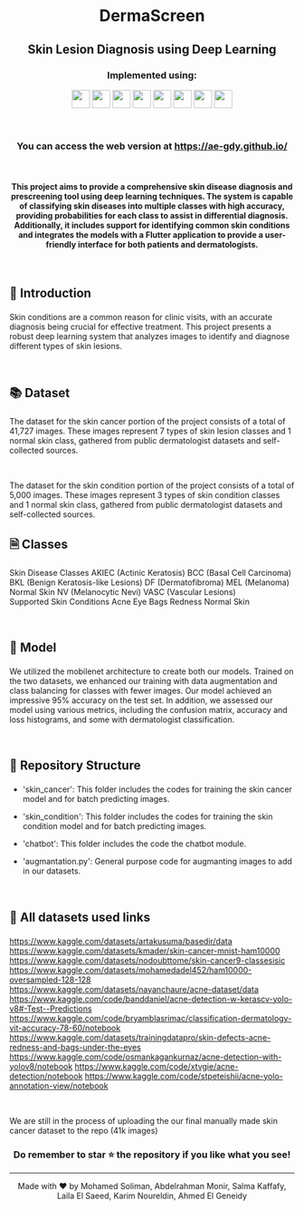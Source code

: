 #  <p align ="center" height="40px" width="40px"> DermaScreen </p>
##  <p align ="center" height="40px" width="40px"> Skin Lesion Diagnosis using Deep Learning </p>


### <p align ="center"> Implemented using: </p>
<p align ="center">
<a href="https://www.python.org/" target="_blank" rel="noreferrer">   <img src="https://upload.wikimedia.org/wikipedia/commons/thumb/c/c3/Python-logo-notext.svg/800px-Python-logo-notext.svg.png" width="32" height="32" /></a>
<a href="https://opencv.org/" target="_blank" rel="noreferrer">   <img src="https://opencv.org/wp-content/uploads/2022/05/logo.png" width="32" height="32" /></a>  
<a href="https://keras.io/" target="_blank" rel="noreferrer">   <img src="https://upload.wikimedia.org/wikipedia/commons/thumb/a/ae/Keras_logo.svg/1200px-Keras_logo.svg.png" width="32" height="32" /></a> 
<a href="https://www.tensorflow.org/" target="_blank" rel="noreferrer">   <img src="https://upload.wikimedia.org/wikipedia/commons/thumb/2/2d/Tensorflow_logo.svg/115px-Tensorflow_logo.svg.png?20170429160244" width="32" height="32" /></a> 
<a href="https://scikit-learn.org/stable/" target="_blank" rel="noreferrer">   <img src="https://e7.pngegg.com/pngimages/309/384/png-clipart-scikit-learn-python-computer-icons-scikit-machine-learning-learning-text-orange.png" width="32" height="32" /></a>  
<a href="https://numpy.org/" target="_blank" rel="noreferrer">   <img src="https://numpy.org/images/logo.svg" width="32" height="32" /></a>  
<a href="https://seaborn.pydata.org/" target="_blank" rel="noreferrer">   <img src="https://seaborn.pydata.org/_images/logo-tall-lightbg.svg" width="32" height="32" /></a> 
<a href="https://matplotlib.org/" target="_blank" rel="noreferrer">   <img src="https://upload.wikimedia.org/wikipedia/commons/thumb/0/01/Created_with_Matplotlib-logo.svg/2048px-Created_with_Matplotlib-logo.svg.png" width="32" height="32" /></a> 
</p>

<br>
           
###     <p align = "center"> You can access the web version at https://ae-gdy.github.io/ </p>

<br>

#### <p align = "center"> This project aims to provide a comprehensive skin disease diagnosis and prescreening tool using deep learning techniques. The system is capable of classifying skin diseases into multiple classes with high accuracy, providing probabilities for each class to assist in differential diagnosis. Additionally, it includes support for identifying common skin conditions and integrates the models with a Flutter application to provide a user-friendly interface for both patients and dermatologists. </p>

<br>

##     <p align = "left"> 🎯 Introduction </p>

Skin conditions are a common reason for clinic visits, with an accurate diagnosis being crucial for effective treatment. This project presents a robust deep learning system that analyzes images to identify and diagnose different types of skin lesions.

<br>

##     <p align = "left"> 📚 Dataset </p>
The dataset for the skin cancer portion of the project consists of a total of 41,727 images. These images represent 7 types of skin lesion classes and 1 normal skin class, gathered from public dermatologist datasets and self-collected sources.

<br>

The dataset for the skin condition portion of the project consists of a total of 5,000 images. These images represent 3 types of skin condition classes and 1 normal skin class, gathered from public dermatologist datasets and self-collected sources.

## <p align = "left"> 🗎 Classes  </p>
Skin Disease Classes
AKIEC (Actinic Keratosis)
BCC (Basal Cell Carcinoma)
BKL (Benign Keratosis-like Lesions)
DF (Dermatofibroma)
MEL (Melanoma)
Normal Skin
NV (Melanocytic Nevi)
VASC (Vascular Lesions)
<br>
Supported Skin Conditions
Acne
Eye Bags
Redness
Normal Skin

<br> 

##     <p align = "left"> 🤖 Model </p>
We utilized the mobilenet architecture to create both our models. Trained on the two datasets, we enhanced our training with data augmentation and class balancing for classes with fewer images. Our model achieved an impressive 95% accuracy on the test set. In addition, we assessed our model using various metrics, including the confusion matrix, accuracy and loss histograms, and some with dermatologist classification.

<br>

##     <p align = "left"> 📂 Repository Structure </p>

 -  'skin_cancer': This folder includes the codes for training the skin cancer model and for batch predicting images.

 -  'skin_condition':  This folder includes the codes for training the skin condition model and for batch predicting images.

 -  'chatbot':  This folder includes the code the chatbot module.

 -  'augmantation.py': General purpose code for augmanting images to add in our datasets. 

<br>

##     <p align = "left"> 📂 All datasets used links </p>
https://www.kaggle.com/datasets/artakusuma/basedir/data
https://www.kaggle.com/datasets/kmader/skin-cancer-mnist-ham10000
https://www.kaggle.com/datasets/nodoubttome/skin-cancer9-classesisic
https://www.kaggle.com/datasets/mohamedadel452/ham10000-oversampled-128-128
https://www.kaggle.com/datasets/nayanchaure/acne-dataset/data
https://www.kaggle.com/code/banddaniel/acne-detection-w-kerascv-yolo-v8#-Test--Predictions
https://www.kaggle.com/code/bryamblasrimac/classification-dermatology-vit-accuracy-78-60/notebook
https://www.kaggle.com/datasets/trainingdatapro/skin-defects-acne-redness-and-bags-under-the-eyes
https://www.kaggle.com/code/osmankagankurnaz/acne-detection-with-yolov8/notebook
https://www.kaggle.com/code/xtvgie/acne-detection/notebook
https://www.kaggle.com/code/stpeteishii/acne-yolo-annotation-view/notebook

<br>

We are still in the process of uploading the our final manually made skin cancer dataset to the repo (41k images)

### <p align ="center"> Do remember to star ⭐ the repository if you like what you see!</p>

---


<div align="center">
  Made with ❤️ by Mohamed Soliman, Abdelrahman Monir, Salma Kaffafy, Laila El Saeed, Karim Noureldin, Ahmed El Geneidy </a>
</div>

